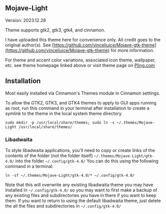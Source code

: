 ## Mojave-Light

Version: 2023.12.28

Theme supports gtk2, gtk3, gtk4, and cinnamon.

I have uploaded this theme here for convenience only. All credit goes to the original author(s). See [https://github.com/vinceliuice/Mojave-gtk-theme](https://github.com/vinceliuice/Mojave-gtk-theme) for more information.

For theme and accent color variations, associated icon theme, wallpaper, etc. see theme homepage linked above or visit theme page on [Pling.com](https://www.gnome-look.org/p/1275087)

## Installation

Most easily installed via Cinnamon's Themes module in Cinnamon settings.

To allow the GTK2, GTK3, and GTK4 themes to apply to GUI apps running as root, run this command in your terminal after installation to create a symlink to the theme in the local system theme directory.

`sudo mkdir -p /usr/local/share/themes; sudo ln -s ~/.themes/Mojave-Light /usr/local/share/themes/`

### Libadwaita

To style libadwaita applications, you'll need to copy or create links of the contents of the folder (not the folder itself) `~/.themes/Mojave-Light/gtk-4.0/` into the folder `~/.config/gtk-4.0/` You can do this using the following command in a terminal:

`ln -sf ~/.themes/Mojave-Light/gtk-4.0/* ~/.config/gtk-4.0/`

Note that this will overwrite any existing libadwaita theme you may have installed in `~/.config/gtk-4.0/` so you may want to first make a backup of any existing files and subdirectories you have in there if you want to keep them. If you want to return to using the default libadwaita theme, just delete the all the files and subdirectories in `~/.config/gtk-4.0/`
